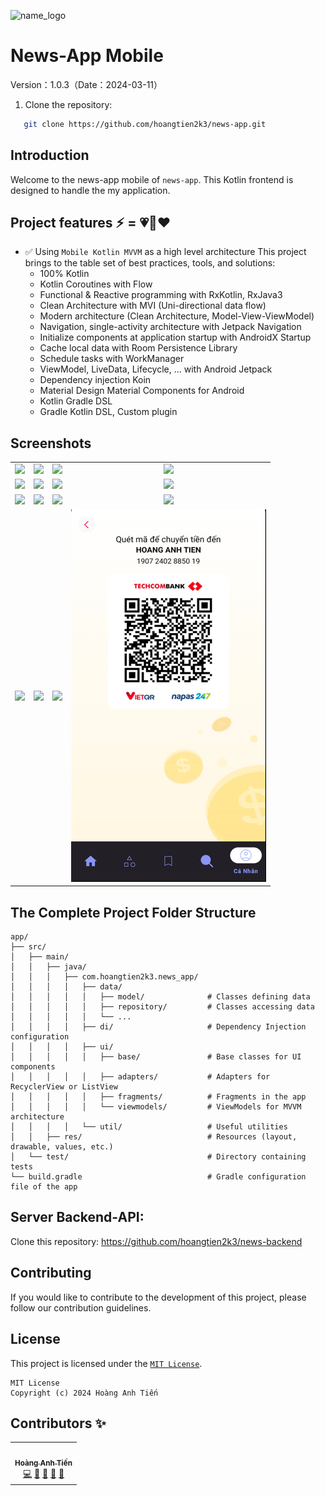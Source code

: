 ![name_logo](https://github.com/hoangtien2k3/news-backend/assets/122768076/78da2bec-7af2-4fd0-929c-8c4b4cdcf33c)

# News-App Mobile
Version：1.0.3（Date：2024-03-11）

1. Clone the repository:
```bash
   git clone https://github.com/hoangtien2k3/news-app.git
```

## Introduction
Welcome to the news-app mobile of `news-app`. This Kotlin frontend is designed to handle the my application.

## Project features ⚡ = 💗💎❤️
- ✅ Using `Mobile Kotlin MVVM` as a high level architecture
  This project brings to the table set of best practices, tools, and solutions:
  - 100% Kotlin
  - Kotlin Coroutines with Flow
  - Functional & Reactive programming with RxKotlin, RxJava3
  - Clean Architecture with MVI (Uni-directional data flow)
  - Modern architecture (Clean Architecture, Model-View-ViewModel)
  - Navigation, single-activity architecture with Jetpack Navigation
  - Initialize components at application startup with AndroidX Startup
  - Cache local data with Room Persistence Library
  - Schedule tasks with WorkManager
  - ViewModel, LiveData, Lifecycle, ... with Android Jetpack
  - Dependency injection Koin
  - Material Design Material Components for Android
  - Kotlin Gradle DSL
  - Gradle Kotlin DSL, Custom plugin

## Screenshots

|                         |                         |                         |                         |
|        :---:            |          :---:          |        :---:            |:-----------------------:|
| ![](screenshots/1.jpeg) | ![](screenshots/2.jpeg) | ![](screenshots/3.jpeg) | ![](screenshots/4.jpeg) |
| ![](screenshots/5.jpeg) | ![](screenshots/6.jpeg) | ![](screenshots/7.jpeg) | ![](screenshots/8.jpeg) |
| ![](screenshots/9.jpeg) | ![](screenshots/10.png) | ![](screenshots/11.png) | ![](screenshots/12.png) |
| ![](screenshots/13.png) | ![](screenshots/14.png) | ![](screenshots/15.png) | ![](screenshots/16.png) |


## The Complete Project Folder Structure
```text
app/
├── src/
│   ├── main/
│   │   ├── java/
│   │   │   ├── com.hoangtien2k3.news_app/
│   │   │   │   ├── data/
│   │   │   │   │   ├── model/              # Classes defining data
│   │   │   │   │   ├── repository/         # Classes accessing data
│   │   │   │   │   └── ...
│   │   │   │   ├── di/                     # Dependency Injection configuration
│   │   │   │   ├── ui/
│   │   │   │   │   ├── base/               # Base classes for UI components
│   │   │   │   │   ├── adapters/           # Adapters for RecyclerView or ListView
│   │   │   │   │   ├── fragments/          # Fragments in the app
│   │   │   │   │   └── viewmodels/         # ViewModels for MVVM architecture
│   │   │   │   └── util/                   # Useful utilities
│   │   ├── res/                            # Resources (layout, drawable, values, etc.)
│   └── test/                               # Directory containing tests
└── build.gradle                            # Gradle configuration file of the app
```

## Server Backend-API:
Clone this repository: https://github.com/hoangtien2k3/news-backend

## Contributing
If you would like to contribute to the development of this project, please follow our contribution guidelines.

## License
This project is licensed under the [`MIT License`](LICENSE).
```text
MIT License
Copyright (c) 2024 Hoàng Anh Tiến
```

## Contributors ✨

<!-- ALL-CONTRIBUTORS-LIST:START - Do not remove or modify this section -->
<!-- prettier-ignore-start -->
<!-- markdownlint-disable -->
<table>
  <tr>
    <td align="center"><a href="https://www.linkedin.com/in/hoangtien2k3/"><img src="https://avatars.githubusercontent.com/u/122768076?v=4?s=100" width="100px;" alt=""/><br /><sub><b>Hoàng Anh Tiến</b></sub></a><br /><a href="https://github.com/hoangtien2k3/news-app/commits?author=hoc081098" title="Code">💻</a> <a href="#maintenance-hoangtien2k3" title="Maintenance">🚧</a> <a href="#ideas-hoangtien2k3" title="Ideas, Planning, & Feedback">🤔</a> <a href="#design-hoangtien2k3" title="Design">🎨</a> <a href="https://github.com/hoangtien2k3/news-app/issues?q=author%hoangtien2k3" title="Bug reports">🐛</a></td>
  </tr>
</table>

<!-- markdownlint-restore -->
<!-- prettier-ignore-end -->

<!-- ALL-CONTRIBUTORS-LIST:END -->

